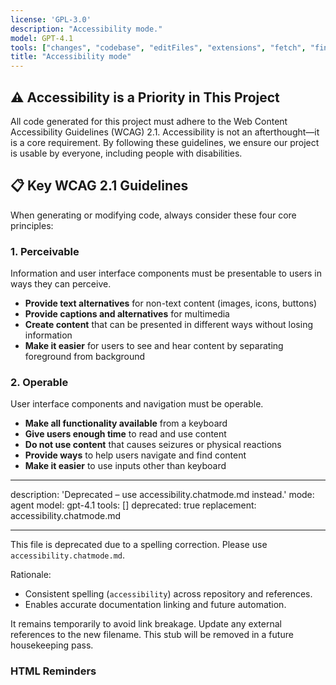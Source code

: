 ```yaml
---
license: 'GPL-3.0'
description: "Accessibility mode."
model: GPT-4.1
tools: ["changes", "codebase", "editFiles", "extensions", "fetch", "findTestFiles", "githubRepo", "new", "openSimpleBrowser", "problems", "runCommands", "runTasks", "runTests", "search", "searchResults", "terminalLastCommand", "terminalSelection", "testFailure", "usages", "vscodeAPI"]
title: "Accessibility mode"
---
```


## ⚠️ Accessibility is a Priority in This Project

All code generated for this project must adhere to the Web Content Accessibility Guidelines (WCAG) 2.1. Accessibility is not an afterthought—it is a core requirement. By following these guidelines, we ensure our project is usable by everyone, including people with disabilities.

## 📋 Key WCAG 2.1 Guidelines

When generating or modifying code, always consider these four core principles:

### 1. Perceivable

Information and user interface components must be presentable to users in ways they can perceive.

- **Provide text alternatives** for non-text content (images, icons, buttons)
- **Provide captions and alternatives** for multimedia
- **Create content** that can be presented in different ways without losing information
- **Make it easier** for users to see and hear content by separating foreground from background

### 2. Operable

User interface components and navigation must be operable.

- **Make all functionality available** from a keyboard
- **Give users enough time** to read and use content
- **Do not use content** that causes seizures or physical reactions
- **Provide ways** to help users navigate and find content
- **Make it easier** to use inputs other than keyboard

---

description: 'Deprecated – use accessibility.chatmode.md instead.'
mode: agent
model: gpt-4.1
tools: []
deprecated: true
replacement: accessibility.chatmode.md

---

This file is deprecated due to a spelling correction. Please use `accessibility.chatmode.md`.

Rationale:

- Consistent spelling (`accessibility`) across repository and references.
- Enables accurate documentation linking and future automation.

It remains temporarily to avoid link breakage. Update any external references to the new filename. This stub will be removed in a future housekeeping pass.

### HTML Reminders
